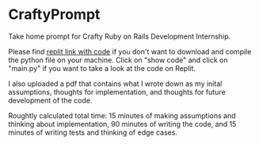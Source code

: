 # CraftyPrompt
Take home prompt for Crafty Ruby on Rails Development Internship.

Please find [replit link with code](https://replit.com/@DanielVandersan/CraftyPrompt "Replit link") if you don't want to download and compile the python file on your machine. Click on "show code" and click on "main.py" if you want to take a look at the code on Replit.

I also uploaded a pdf that contains what I wrote down as my inital assumptions, thoughts for implementation, and thoughts for future development of the code.

Roughtly calculated total time: 15 minutes of making assumptions and thinking about implementation, 90 minutes of writing the code, and 15 minutes of writing tests and thinking of edge cases.
